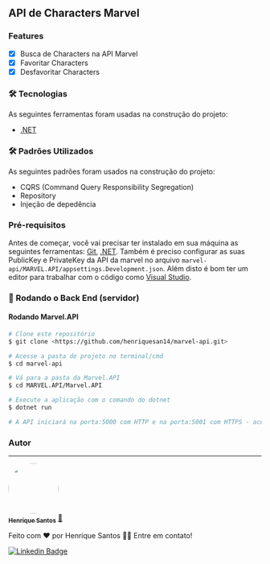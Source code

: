 ## API de Characters Marvel

### Features

- [x] Busca de Characters na API Marvel
- [x] Favoritar Characters
- [x] Desfavoritar Characters

### 🛠 Tecnologias

As seguintes ferramentas foram usadas na construção do projeto:
- [.NET](https://dotnet.microsoft.com/en-us/)

### 🛠 Padrões Utilizados

As seguintes padrões foram usados na construção do projeto:
- CQRS (Command Query Responsibility Segregation)
- Repository
- Injeção de depedência

### Pré-requisitos

Antes de começar, você vai precisar ter instalado em sua máquina as seguintes ferramentas:
[Git](https://git-scm.com), [.NET](https://dotnet.microsoft.com/en-us/).
Também é preciso configurar as suas PublicKey e PrivateKey da API da marvel no arquivo `marvel-api/MARVEL.API/appsettings.Development.json`.
Além disto é bom ter um editor para trabalhar com o código como [Visual Studio](https://visualstudio.microsoft.com/pt-br/downloads/).


### 🎲 Rodando o Back End (servidor)

#### Rodando Marvel.API

```bash
# Clone este repositório
$ git clone <https://github.com/henriquesan14/marvel-api.git>

# Acesse a pasta do projeto no terminal/cmd
$ cd marvel-api

# Vá para a pasta da Marvel.API
$ cd MARVEL.API/Marvel.API

# Execute a aplicação com o comando do dotnet
$ dotnet run

# A API iniciará na porta:5000 com HTTP e na porta:5001 com HTTPS - acesse <http://localhost:5001>
```

### Autor
---

<a href="https://www.linkedin.com/in/henrique-san/">
 <img style="border-radius: 50%;" src="https://avatars.githubusercontent.com/u/33522361?v=4" width="100px;" alt=""/>
 <br />
 <sub><b>Henrique Santos</b></sub></a> <a href="https://www.linkedin.com/in/henrique-san/">🚀</a>


Feito com ❤️ por Henrique Santos 👋🏽 Entre em contato!

[![Linkedin Badge](https://img.shields.io/badge/-Henrique-blue?style=flat-square&logo=Linkedin&logoColor=white&link=https://www.linkedin.com/in/henrique-san/)](https://www.linkedin.com/in/henrique-san/) 
